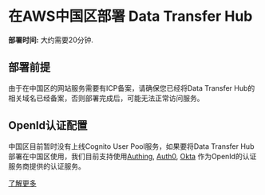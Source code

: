 # 在AWS中国区部署 Data Transfer Hub

**部署时间:** 大约需要20分钟.

## 部署前提
由于在中国区的网站服务需要有ICP备案，请确保您已经将Data Transfer Hub的相关域名已经备案，否则部署完成后，可能无法正常访问服务。

## OpenId认证配置

中国区目前暂时没有上线Cognito User Pool服务，如果要将Data Transfer Hub部署在中国区使用，我们目前支持使用[Authing](./openId/authing/DTH_Authing.md), [Auth0](./openId/auth0/DTH_Auth0.md), [Okta](./openId/okta/DTH_Okta.md) 作为OpenId的认证服务商提供的认证服务。

[了解更多](./deployWithOpenId.md)